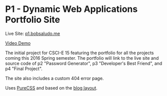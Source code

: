 # P1 - Dynamic Web Applications Portfolio Site

Live Site: [p1.bobsaludo.me](http://p1.bobsaludo.me)


[Video Demo](https://www.youtube.com/watch?v=XMYUobi-00I&feature=youtu.be)

The initial project for CSCI-E 15 featuring the portfolio for all the projects coming this 2016 Spring semester. The portfolio will link to the live site and source code of p2 "Password Generator", p3 "Developer's Best Friend", and p4 "Final Project".


The site also includes a custom 404 error page.


Uses [PureCSS](http://purecss.io/) and based on the [blog layout](http://purecss.io/layouts/blog/).